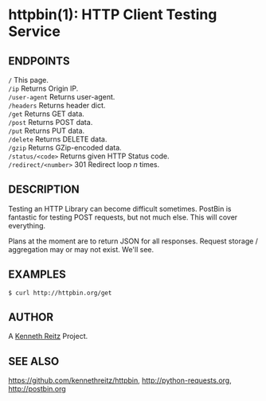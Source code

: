 httpbin(1): HTTP Client Testing Service
=======================================

## ENDPOINTS

`/` This page.  
`/ip` Returns Origin IP.  
`/user-agent` Returns user-agent.  
`/headers` Returns header dict.  
`/get` Returns GET data.  
`/post` Returns POST data.  
`/put` Returns PUT data.  
`/delete` Returns DELETE data.  
`/gzip` Returns GZip-encoded data.  
`/status/<code>` Returns given HTTP Status code.  
`/redirect/<number>` 301 Redirect loop *n* times.  


## DESCRIPTION

Testing an HTTP Library can become difficult sometimes. PostBin is fantastic
for testing POST requests, but not much else. This will cover everything.

Plans at the moment are to return JSON for all responses. Request storage
/ aggregation may or may not exist. We'll see.


## EXAMPLES

    $ curl http://httpbin.org/get


## AUTHOR

A [Kenneth Reitz](http://kennethreitz.com/pages/open-projects.html)
Project.

## SEE ALSO

<https://github.com/kennethreitz/httpbin>, <http://python-requests.org>, <http://postbin.org>
